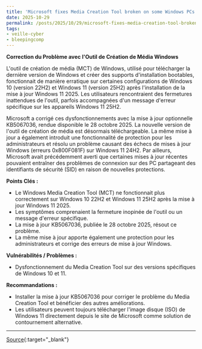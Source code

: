 ```yaml
---
title: 'Microsoft fixes Media Creation Tool broken on some Windows PCs'
date: 2025-10-29
permalink: /posts/2025/10/29/microsoft-fixes-media-creation-tool-broken-on-some-windows-pcs/
tags:
- veille-cyber
- bleepingcomp
---
```

**Correction du Problème avec l'Outil de Création de Média Windows**

L'outil de création de média (MCT) de Windows, utilisé pour télécharger la dernière version de Windows et créer des supports d'installation bootables, fonctionnait de manière erratique sur certaines configurations de Windows 10 (version 22H2) et Windows 11 (version 25H2) après l'installation de la mise à jour Windows 11 2025. Les utilisateurs rencontraient des fermetures inattendues de l'outil, parfois accompagnées d'un message d'erreur spécifique sur les appareils Windows 11 25H2.

Microsoft a corrigé ces dysfonctionnements avec la mise à jour optionnelle KB5067036, rendue disponible le 28 octobre 2025. La nouvelle version de l'outil de création de média est désormais téléchargeable. La même mise à jour a également introduit une fonctionnalité de protection pour les administrateurs et résolu un problème causant des échecs de mises à jour Windows (erreurs 0x800F081F) sur Windows 11 24H2. Par ailleurs, Microsoft avait précédemment averti que certaines mises à jour récentes pouvaient entraîner des problèmes de connexion sur des PC partageant des identifiants de sécurité (SID) en raison de nouvelles protections.

**Points Clés :**

*   Le Windows Media Creation Tool (MCT) ne fonctionnait plus correctement sur Windows 10 22H2 et Windows 11 25H2 après la mise à jour Windows 11 2025.
*   Les symptômes comprenaient la fermeture inopinée de l'outil ou un message d'erreur spécifique.
*   La mise à jour KB5067036, publiée le 28 octobre 2025, résout ce problème.
*   La même mise à jour apporte également une protection pour les administrateurs et corrige des erreurs de mise à jour Windows.

**Vulnérabilités / Problèmes :**

*   Dysfonctionnement du Media Creation Tool sur des versions spécifiques de Windows 10 et 11.

**Recommandations :**

*   Installer la mise à jour KB5067036 pour corriger le problème du Media Creation Tool et bénéficier des autres améliorations.
*   Les utilisateurs peuvent toujours télécharger l'image disque (ISO) de Windows 11 directement depuis le site de Microsoft comme solution de contournement alternative.

---
[Source](https://www.bleepingcomputer.com/news/microsoft/microsoft-fixes-media-creation-tool-broken-on-some-windows-pcs/){:target="_blank"}
